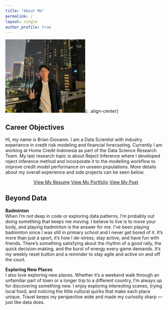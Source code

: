```yaml
---
title: "About Me"
permalink: /
layout: single
author_profile: true
---
```


<img src="/assets/images/about_me/about_me_image.jpg" width="250" class="circular-image">{: .align-center}

## Career Objectives
Hi, my name is Brian Giovanni. I am a Data Scientist with industry experience in credit risk modeling and financial forecasting. Currently I am working at Home Credit Indonesia as part of the Data Science Research Team. My last research topic is about Reject Inference where I developed reject inference method and incorporate it to the modelling workflow to improve credit model performance on unseen populations. More details about my overall experience and side projects can be seen below.


<div style="text-align: center;">
    <a href="/experience/" class="custom-button">View My Resume</a> 
    <a href="/portfolio/" class="custom-button">View My Portfolio</a> 
    <a href="/post/" class="custom-button">View My Post</a>
</div>

## Beyond Data
**Badminton**<br>
When I’m not deep in code or exploring data patterns, I’m probably out doing something that keeps me moving.
I believe to live is to move your body, and playing badminton is the answer for me. I've been playing badminton since I was still in primary school and I never get bored of it. It’s more than just a sport, it’s how I de-stress, stay active, and have fun with friends. There’s something satisfying about the rhythm of a good rally, the quick decision-making, and the burst of energy every game demands. It’s my weekly reset button and a reminder to stay agile and active on and off the court.
<br>

**Exploring New Places** <br>
I also love exploring new places. Whether it’s a weekend walk through an unfamiliar part of town or a longer trip to a different country, I’m always up for discovering something new. I enjoy exploring interesting scenes, trying local food, and noticing the little cultural quirks that make each place unique. Travel keeps my perspective wide and made my curiosity sharp — just like data does.